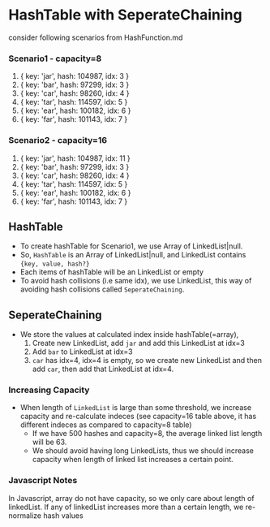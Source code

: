 # HashTable with SeperateChaining

consider following scenarios from HashFunction.md

### Scenario1 - capacity=8
1. { key: 'jar', hash: 104987, idx: 3 }
2. { key: 'bar', hash: 97299, idx: 3 }
3. { key: 'car', hash: 98260, idx: 4 }
4. { key: 'tar', hash: 114597, idx: 5 }
5. { key: 'ear', hash: 100182, idx: 6 }
6. { key: 'far', hash: 101143, idx: 7 }

### Scenario2 - capacity=16
1. { key: 'jar', hash: 104987, idx: 11 }
2. { key: 'bar', hash: 97299, idx: 3 }
3. { key: 'car', hash: 98260, idx: 4 }
4. { key: 'tar', hash: 114597, idx: 5 }
5. { key: 'ear', hash: 100182, idx: 6 }
6. { key: 'far', hash: 101143, idx: 7 }

## HashTable
- To create hashTable for Scenario1, we use Array of LinkedList|null.
- So, `HashTable` is an Array of LinkedList|null, and LinkedList contains `{key, value, hash?}`
- Each items of hashTable will be an LinkedList or empty
- To avoid hash collisions (i.e same idx), we use LinkedList, this way of avoiding hash collisions called `SeperateChaining`.

## SeperateChaining
- We store the values at calculated index inside hashTable(=array), 
  1. Create new LinkedList, add `jar` and add this LinkedList at idx=3
  2. Add `bar` to LinkedList at idx=3
  3. `car` has idx=4, idx=4 is empty, so we create new LinkedList and then add `car`, then add that LinkedList at idx=4.

### Increasing Capacity
- When length of `LinkedList` is large than some threshold, we increase capacity and re-calculate indeces (see capacity=16 table above, it has different indeces as compared to capacity=8 table)
  - If we have 500 hashes and capacity=8, the average linked list length will be 63.
  - We should avoid having long LinkedLists, thus we should increase capacity when length of linked list increases a certain point.

### Javascript Notes
In Javascript, array do not have capacity, so we only care about length of linkedList. If any of linkedList increases more than a certain length, we re-normalize hash values
